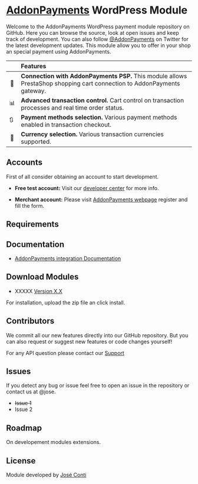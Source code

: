# [AddonPayments](https://www.addonpayments.com/) WordPress Module

Welcome to the AddonPayments WordPress payment module repository on GitHub. Here you can browse the source, look at open issues and keep track of development. You can also follow [@AddonPayments](https://twitter.com/AddonPayments) on Twitter for the latest development updates. This module allow you to offer in your shop an special payment using AddonPayments.

<!-- prettier-ignore -->
|     | Features
:---: | :---
🔀 | **Connection with AddonPayments PSP.** This module allows PrestaShop shopping cart connection to AddonPayments gateway.
📊 | **Advanced transaction control.** Cart control on transaction processes and real time order status.
🔃 | **Payment methods selection.** Various payment methods enabled in transaction checkout.
💱 | **Currency selection.** Various transaction currencies supported.


## Accounts
First of all consider obtaining an account to start development.

* **Free test account:** Visit our [developer center](http://desarrolladores.addonpayments.com/) for more info.

* **Merchant account:** Please visit [AddonPayments webpage](https://www.addonpayments.com/register?Payment%20Solution=Online) register and fill the form.

## Requirements


## Documentation
* [AddonPayments integration Documentation](https://desarrolladores.addonpayments.com/guides/XXXXXX.pdf)

## Download Modules

* XXXXX [ Version X.X ](https://www.github.com/ComerciaGP/XXXXX)

For installation, upload the zip file an click install.

## Contributors 

We commit all our new features directly into our GitHub repository. But you can also request or suggest new features or code changes yourself! 

For any API question please contact our [Support](support@addonpayments.com)

## Issues

If you detect any bug or issue feel free to open an issue in the repository or contact us at @jose.
* ~~Issue 1~~
* Issue 2

## Roadmap

On developement modules extensions.

## License

Module developed by [José Conti](http://www.joseconti.com)
